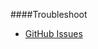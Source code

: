 ####Troubleshoot

<!-- * [Gitter Chat](https://gitter.im/mosbth/design) -->
* [GitHub Issues](https://github.com/canax/anax-flat/issues)
